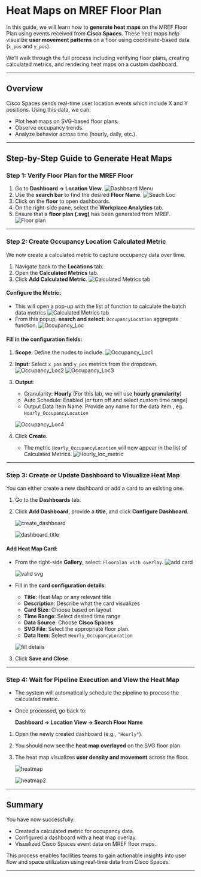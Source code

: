 # Heat Maps on MREF Floor Plan

In this guide, we will learn how to **generate heat maps** on the MREF Floor Plan using events received from **Cisco Spaces**. These heat maps help visualize **user movement patterns** on a floor using coordinate-based data (`x_pos` and `y_pos`).

We’ll walk through the full process including verifying floor plans, creating calculated metrics, and rendering heat maps on a custom dashboard.

---

## Overview

Cisco Spaces sends real-time user location events which include X and Y positions. Using this data, we can:

- Plot heat maps on SVG-based floor plans.
- Observe occupancy trends.
- Analyze behavior across time (hourly, daily, etc.).

---

## Step-by-Step Guide to Generate Heat Maps

### Step 1: Verify Floor Plan for the MREF Floor

1. Go to **Dashboard → Location View**.
    ![Dashboard Menu](img/dashboard_menu.png)
    <br>
2. Use the **search bar** to find the desired **Floor Name**.
     ![Seach Loc](img/search_loc.png)
    <br>
3. Click on the **floor** to open dashboards.
4. On the right-side pane, select the **Workplace Analytics** tab.
5. Ensure that a **floor plan (.svg)** has been generated from MREF.
    ![Floor plan](img/floorPlan.png)

---

### Step 2: Create Occupancy Location Calculated Metric

We now create a calculated metric to capture occupancy data over time.

1. Navigate back to the **Locations** tab.
2. Open the **Calculated Metrics** tab.
3. Click **Add Calculated Metric**.
    ![Calculated Metrics tab](img/calculated_metrics_tab.png)

#### Configure the Metric:

- This will open a pop-up with the list of function to calculate the batch data metrics
    ![Calculated Metrics tab](img/search_calculted_metric.png)
- From this popup, **search and select**: `OccupancyLocation` aggregate function.
    ![Occupancy_Loc](img/occupancy_loc.png)

#### Fill in the configuration fields:

1. **Scope**: Define the nodes to include.
    ![Occupancy_Loc1](img/occupancy_loc1.png)
2. **Input**: Select `x_pos` and `y_pos` metrics from the dropdown.
    ![Occupancy_Loc2](img/occupancy_loc2.png)
    ![Occupancy_Loc3](img/occupancy_loc3.png)
3. **Output**:  
    - Granularity: **Hourly**  (For this lab, we will use **hourly granularity**)
    - Auto Schedule: Enabled (or turn off and select custom time range)  
    - Output Data Item Name: Provide any name for the data item , eg. `Hourly_OccupancyLocation`  

    ![Occupancy_Loc4](img/occupancy_loc4.png)
    <br>

4. Click **Create**.
    
    - The metric `Hourly_OccupancyLocation` will now appear in the list of Calculated Metrics.
    ![Hourly_loc_metric](img/Hourly_occupancy_loc.png)
---

### Step 3: Create or Update Dashboard to Visualize Heat Map

You can either create a new dashboard or add a card to an existing one.

1. Go to the **Dashboards** tab.
2. Click **Add Dashboard**, provide a **title**, and click **Configure Dashboard**.

     ![create_dashboard](img/create_dashboard.png)

     ![dashboard_title](img/dashboard_title.png)
#### Add Heat Map Card:

- From the right-side **Gallery**, select: `Floorplan with overlay`.
    ![add card](img/add_card.png)

    ![valid svg](img/provide_valid_svg.png)

- Fill in the **card configuration details**:
    - **Title**: Heat Map or any relevant title
    - **Description**: Describe what the card visualizes
    - **Card Size**: Choose based on layout
    - **Time Range**: Select desired time range
    - **Data Source**: Choose **Cisco Spaces**
    - **SVG File**: Select the appropriate floor plan.
    - **Data Item**: Select `Hourly_OccupancyLocation`

    ![fill details](img/fill_data.png)

3. Click **Save and Close**.

---

### Step 4: Wait for Pipeline Execution and View the Heat Map

- The system will automatically schedule the pipeline to process the calculated metric.
- Once processed, go back to:

  **Dashboard → Location View → Search Floor Name**

1. Open the newly created dashboard (e.g., `"Hourly"`).
2. You should now see the **heat map overlayed** on the SVG floor plan.
3. The heat map visualizes **user density and movement** across the floor.

    ![heatmap](img/heatmap.png)

    ![heatmap2](img/heatmap2.png)
---

## Summary

You have now successfully:

- Created a calculated metric for occupancy data.
- Configured a dashboard with a heat map overlay.
- Visualized Cisco Spaces event data on MREF floor maps.

This process enables facilities teams to gain actionable insights into user flow and space utilization using real-time data from Cisco Spaces.

---
